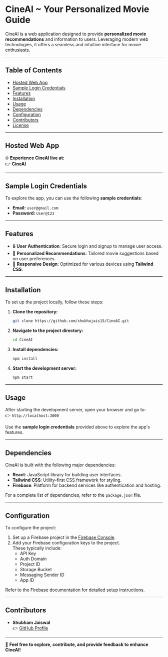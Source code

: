 # **CineAI ~ Your Personalized Movie Guide**

CineAI is a web application designed to provide **personalized movie recommendations** and information to users. Leveraging modern web technologies, it offers a seamless and intuitive interface for movie enthusiasts.

---

## **Table of Contents**

- [Hosted Web App](#hosted-web-app)
- [Sample Login Credentials](#sample-login-credentials)
- [Features](#features)
- [Installation](#installation)
- [Usage](#usage)
- [Dependencies](#dependencies)
- [Configuration](#configuration)
- [Contributors](#contributors)
- [License](#license)

---

## **Hosted Web App**

🌐 **Experience CineAI live at:**  
👉 [**CineAI**](https://cineai-15.web.app)

---

## **Sample Login Credentials**

To explore the app, you can use the following **sample credentials**:

- **Email:** `user@gmail.com`  
- **Password:** `User@123`

---

## **Features**

- 🔒 **User Authentication**: Secure login and signup to manage user access.  
- 🎥 **Personalized Recommendations**: Tailored movie suggestions based on user preferences.  
- 📱 **Responsive Design**: Optimized for various devices using **Tailwind CSS**.  

---

## **Installation**

To set up the project locally, follow these steps:

1. **Clone the repository:**  
   ```bash
   git clone https://github.com/shubhujais15/CineAI.git
   ```

2. **Navigate to the project directory:**  
   ```bash
   cd CineAI
   ```

3. **Install dependencies:**  
   ```bash
   npm install
   ```

4. **Start the development server:**  
   ```bash
   npm start
   ```

---

## **Usage**

After starting the development server, open your browser and go to:  
👉 `http://localhost:3000`  

Use the **sample login credentials** provided above to explore the app's features.

---

## **Dependencies**

CineAI is built with the following major dependencies:

- **React**: JavaScript library for building user interfaces.  
- **Tailwind CSS**: Utility-first CSS framework for styling.  
- **Firebase**: Platform for backend services like authentication and hosting.  

For a complete list of dependencies, refer to the `package.json` file.

---

## **Configuration**

To configure the project:

1. Set up a Firebase project in the [Firebase Console](https://firebase.google.com/).  
2. Add your Firebase configuration keys to the project.  
   These typically include:  
   - API Key  
   - Auth Domain  
   - Project ID  
   - Storage Bucket  
   - Messaging Sender ID  
   - App ID  

Refer to the Firebase documentation for detailed setup instructions.

---

## **Contributors**

- **Shubham Jaiswal**  
  👉 [GitHub Profile](https://github.com/shubhujais15)

---

🚀 **Feel free to explore, contribute, and provide feedback to enhance CineAI!**  

